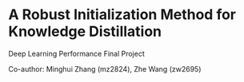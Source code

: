 # A Robust Initialization Method for Knowledge Distillation

Deep Learning Performance Final Project

Co-author: Minghui Zhang (mz2824), Zhe Wang (zw2695)
